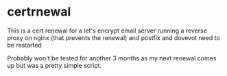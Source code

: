 # certrnewal
This is a cert renewal for a let's encrypt email server running a reverse proxy on nginx (that prevents the renewal) and postfix and dovevot need to be restarted

Probably won't be tested for another 3 months as my next renewal comes up but was a pretty simple script.
